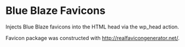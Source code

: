 Blue Blaze Favicons
===================

Injects Blue Blaze favicons into the HTML head via the wp_head action.

Favicon package was constructed with http://realfavicongenerator.net/.
